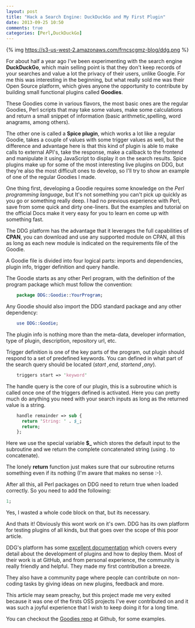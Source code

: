 ```yaml
---
layout: post
title: "Hack a Search Engine: DuckDuckGo and My First Plugin"
date: 2013-09-25 10:50
comments: true
categories: [Perl,DuckDuckGo]
---
```


{% img https://s3-us-west-2.amazonaws.com/frncscgmz-blog/ddg.png %}

For about half a year ago I've been experimenting with the search engine 
**DuckDuckGo**, which main selling point is that they don't keep records of your 
searches and value a lot the privacy of their users, unlike Google.
For me this was interesting in the beginning, but what really sold me was 
their Open Source platform, which gives anyone the opportunity to contribute 
by building small functional plugins called **Goodies**.

These Goodies come in various flavors, the most basic ones are the regular 
Goodies, Perl scripts that may take some values, make some calculations and 
return a small snippet of information (basic arithmetic,spelling,
word anagrams, among others).

The other one is called a **Spice plugin**, which works a lot like a regular 
Goodie, takes a couple of values with some trigger values as well, but the 
difference and advantage here is that this kind of plugin is able to 
make calls to external API's, take the response, make a callback to the 
frontend and manipulate it using JavaScript to display it on the search 
results.
Spice plugins make up for some of the most interesting live plugins on DDG, but 
they're also the most difficult ones to develop, so I'll try to show an 
example of one of the regular Goodies I made.

One thing first, developing a Goodie requires some knowledge on the *Perl 
programming language*, but It's not something you can't pick up quickly as 
you go or something really deep. I had no previous experience with Perl, 
save from some quick and dirty one-liners. But the examples and tutorial 
on the official Docs make it very easy for you to learn en come up with 
something fast.

The DDG platform has the advantage that it leverages the full capabilities of 
**CPAN**, you can download and use any supported module on CPAN, all this as 
long as each new module is indicated on the requirements file of the Goodie.

A Goodie file is divided into four logical parts: imports and dependencies, 
plugin info, trigger definition and query handle.

The Goodie starts as any other Perl program, with the definition of the 
program package which must follow the convention:

``` perl
    package DDG::Goodie::YourProgram;
```

Any Goodie should also import the DDG standard package and any other 
dependency:

``` perl
    use DDG::Goodie;
```

The plugin info is nothing more than the meta-data, developer information, 
type of plugin, description, repository url, etc.

Trigger definition is one of the key parts of the program, out plugin should 
respond to a set of predefined keywords. You can defined in what part of the 
search query should be located (*start ,end, startend ,any*).

``` perl
    triggers start => 'keyword'
```

The handle query is the core of our plugin, this is a subroutine which is 
called once one of the triggers defined is activated.
Here you can pretty much do anything you need with your search inputs 
as long as the returned value is a string.

``` perl
    handle remainder => sub {
      return 'String: ' . $_;
      return;
    };
```

Here we use the special variable **$_** which stores the default input to 
the subroutine and we return the complete concatenated string (using . to 
concatenate). 

The lonely **return** function just makes sure that our subroutine returns 
something even if its nothing (I'm aware that makes no sense :-).

After all this, all Perl packages on DDG need to return true when loaded 
correctly. So you need to add the following:

``` perl
1;
```

Yes, I wasted a whole code block on that, but its necessary.

And thats it! Obviously this wont work on it's own.
DDG has its own platform for testing plugins of all kinds, but that goes 
over the scope of this poor article.

DDG's platform has some [excellent documentation](https://github.com/duckduckgo/duckduckgo/blob/master/documentation/goodies_overview.md) 
which covers every detail about the development of plugins and how to deploy them. 
Most of their work is at GitHub, and from personal experience, 
the community is really friendly and helpful. They made my first contribution a breeze.

They also have a community page where people can contribute on non-coding tasks 
by giving ideas on new plugins, feedback and more.

This article may seam preachy, but this project made me very exited because 
it was one of the firsts OSS projects I've ever contributed on and it was 
such a joyful experience that I wish to keep doing it for a long time.

You can checkout the [Goodies repo](https://github.com/duckduckgo/zeroclickinfo-goodies) 
at Github, for some examples.
